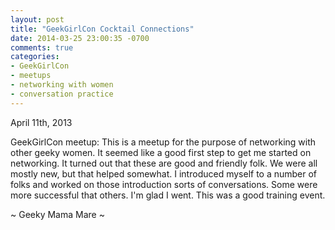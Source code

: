 ```yaml
---
layout: post
title: "GeekGirlCon Cocktail Connections"
date: 2014-03-25 23:00:35 -0700
comments: true
categories:
- GeekGirlCon
- meetups
- networking with women
- conversation practice
---
```

April 11th, 2013

GeekGirlCon meetup: This is a meetup for the purpose of networking with other geeky women.  It seemed like a good first step to get me started on networking.  It turned out that these are good and friendly folk.  We were all mostly new, but that helped somewhat.  I introduced myself to a number of folks and worked on those introduction sorts of conversations.  Some were more successful that others.  I'm glad I went.  This was a good training event.

~ Geeky Mama Mare ~
